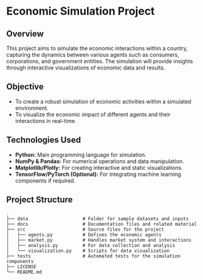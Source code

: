 # Economic Simulation Project

## Overview
This project aims to simulate the economic interactions within a country, capturing the dynamics between various agents such as consumers, corporations, and government entities. The simulation will provide insights through interactive visualizations of economic data and results.

## Objective
- To create a robust simulation of economic activities within a simulated environment.
- To visualize the economic impact of different agents and their interactions in real-time.

## Technologies Used
- **Python:** Main programming language for simulation.
- **NumPy & Pandas:** For numerical operations and data manipulation.
- **Matplotlib/Plotly:** For creating interactive and static visualizations.
- **TensorFlow/PyTorch (Optional):** For integrating machine learning components if required.

## Project Structure
```
.
├── data                    # Folder for sample datasets and inputs
├── docs                    # Documentation files and related material
├── src                     # Source files for the project
│   ├── agents.py           # Defines the economic agents
│   ├── market.py           # Handles market system and interactions
│   ├── analysis.py         # For data collection and analysis
│   └── visualization.py    # Scripts for data visualization
├── tests                   # Automated tests for the simulation components
├── LICENSE
└── README.md
```
